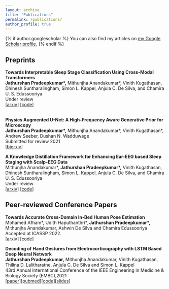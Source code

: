 ```yaml
---
layout: archive
title: "Publications"
permalink: /publications/
author_profile: true
---
```


{% if author.googlescholar %}
  You can also find my articles on <u><a href="{{author.googlescholar}}">my Google Scholar profile</a>.</u>
{% endif %}


## Preprints


<b> Towards Interpretable Sleep Stage Classification Using Cross-Modal Transformers</b><br/>
<b>Jathurshan Pradeepkumar\*,</b> Mithunjha Anandakumar\*, Vinith Kugathasan,  Dhinesh Suntharalingham, Simon L. Kappel, Anjula C. De Silva, and Chamira U. S. Edussooriya <br/>
Under review<br/>
[[arxiv](https://arxiv.org/pdf/2208.06991)] [[code](https://github.com/Jathurshan0330/Cross-Modal-Transformer)]  
&nbsp;

<b> Physics Augmented U-Net: A High-Frequency Aware Generative Prior for Microscopy </b><br/>
<b>Jathurshan Pradeepkumar\*,</b> Mithunjha Anandakumar\*, Vinith Kugathasan\*, Andrew Seeber, Dushan N. Wadduwage<br/>
Submitted for review 2021<br/>
[[biorxiv](https://www.biorxiv.org/content/10.1101/2021.12.01.470743v1)] 
&nbsp;

<b> A Knowledge Distillation Framework for Enhancing Ear-EEG based Sleep Staging with Scalp-EEG Data</b><br/>
Mithunjha Anandakumar\*, <b>Jathurshan Pradeepkumar\*,</b>  Vinith Kugathasan,  Dhinesh Suntharalingham, Simon L. Kappel, Anjula C. De Silva, and Chamira U. S. Edussooriya <br/>
Under review<br/>
[[arxiv](https://arxiv.org/pdf/2211.02638.pdf)] [[code](https://github.com/Mithunjha/EarEEG_KnowledgeDistillation)] 





## Peer-reviewed Conference Papers

<b> Towards Accurate Cross-Domain In-Bed Human Pose Estimation </b><br/>
Mohamed Afham\*, Udith Haputhanthri\*, <b>Jathurshan Pradeepkumar\*,</b> Mithunjha Anandakumar, Ashwin De Silva and Chamira Edussooriya<br/>
Accepted at ICASSP 2022.<br/>
[[arxiv](https://arxiv.org/abs/2110.03578)] [[code](https://github.com/MohamedAfham/CD_HPE)]


<b> Decoding of Hand Gestures from Electrocorticography with LSTM Based Deep Neural Network </b><br/>
<b> Jathurshan Pradeepkumar,</b> Mithunjha Anandakumar, Vinith Kugathasan, Thilina D. Lalitharatne, Anjula C. De Silva and Simon L. Kappel<br/>
43rd Annual International Conference of the IEEE Engineering in Medicine & Biology Society (EMBC),2021<br/>
[[paper](https://ieeexplore.ieee.org/document/9630958)][[pubmed](https://pubmed.ncbi.nlm.nih.gov/34891323/)][[code](https://github.com/Jathurshan0330/Decoding-of-Hand-Gestures-from-Electrocorticography-with-LSTM-Based-Deep-Neural-Network)][[slides](https://jathurshan0330.github.io/talks/EMBC_2021_Decoding%20of%20Hand%20Gestures%20from%20Electrocorticography%20with%20LSTM%20Based%20Deep%20Neural%20Network.pdf)]

